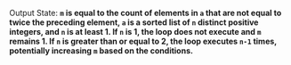 Output State: **`m` is equal to the count of elements in `a` that are not equal to twice the preceding element, `a` is a sorted list of `n` distinct positive integers, and `n` is at least 1. If `n` is 1, the loop does not execute and `m` remains 1. If `n` is greater than or equal to 2, the loop executes `n-1` times, potentially increasing `m` based on the conditions.**